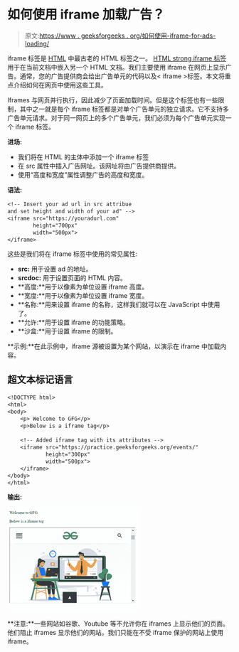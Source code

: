 # 如何使用 iframe 加载广告？

> 原文:[https://www . geeksforgeeks . org/如何使用-iframe-for-ads-loading/](https://www.geeksforgeeks.org/how-to-use-iframe-for-ads-loading/)

iframe 标签是 [HTML](https://www.geeksforgeeks.org/html-tutorials/) 中最古老的 HTML 标签之一。 [HTML strong iframe 标签](https://www.geeksforgeeks.org/html-iframes/)用于在当前文档中嵌入另一个 HTML 文档。我们主要使用 iframe 在网页上显示广告。通常，您的广告提供商会给出广告单元的代码以及< iframe >标签。本文将重点介绍如何在网页中使用这些工具。

Iframes 与网页并行执行，因此减少了页面加载时间。但是这个标签也有一些限制，其中之一就是每个 iframe 标签都是对单个广告单元的独立请求。它不支持多广告单元请求。对于同一网页上的多个广告单元，我们必须为每个广告单元实现一个 iframe 标签。

**进场:**

*   我们将在 HTML 的主体中添加一个 iframe 标签
*   在 src 属性中插入广告网址。该网址将由广告提供商提供。
*   使用“高度和宽度”属性调整广告的高度和宽度。

**语法:**

```htmlhtml
<!-- Insert your ad url in src attribue 
and set height and width of your ad" --> 
<iframe src="https://youradurl.com" 
        height="700px" 
        width="500px">
</iframe>
```

这些是我们将在 iframe 标签中使用的常见属性:

*   **src:** 用于设置 ad 的地址。
*   **srcdoc:** 用于设置页面的 HTML 内容。
*   **高度:**用于以像素为单位设置 iframe 高度。
*   **宽度:**用于以像素为单位设置 iframe 宽度。
*   **名称:**用来设置 iframe 的名称，这样我们就可以在 JavaScript 中使用了。
*   **允许:**用于设置 iframe 的功能策略。
*   **沙盒:**用于设置 iframe 的限制。

**示例:**在此示例中，iframe 源被设置为某个网站，以演示在 iframe 中加载内容。

## 超文本标记语言

```htmlhtml
<!DOCTYPE html>
<html>
<body>
    <p> Welcome to GFG</p>
    <p>Below is a iframe tag</p>

    <!-- Added iframe tag with its attributes -->
    <iframe src="https://practice.geeksforgeeks.org/events/" 
            height="300px" 
            width="500px">
    </iframe>
</body>
</html>
```

**输出:**

![](img/08f63deb6fca62fc18f072292d4e9f1e.png)

**注意:**一些网站如谷歌、Youtube 等不允许你在 iframes 上显示他们的页面。他们阻止 iframes 显示他们的网站。我们只能在不受 iframe 保护的网站上使用 iframe。